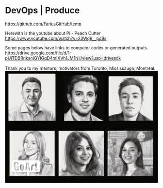 # DevOps | Produce
https://github.com/FariusGitHub/temp

Herewith is the youtube about Pi - Peach Cutter </br>
https://www.youtube.com/watch?v=23Wq8__pd8s </br>

Some pages below have links to computer codes or generated outputs.</br> 
https://drive.google.com/file/d/1-pUiTDBRnkanjGYIGqD4miXVh1JM1Nji/view?usp=drivesdk</br>
</br>Thank you to my mentors, motivators from Toronto, Mississauga, Montreal.</br>
![](https://github.com/FariusGitHub/temp/blob/main/image/image24.png)
